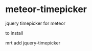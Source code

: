 meteor-timepicker
=================

jquery timepicker for meteor

to install 

mrt add jquery-timepicker
